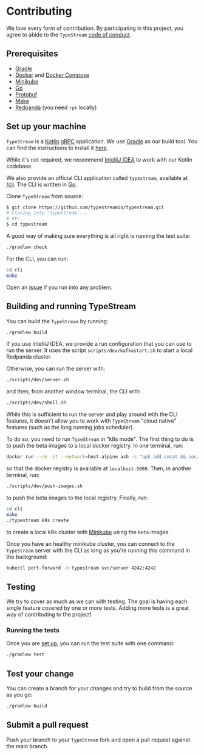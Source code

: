 # Contributing

We love every form of contribution. By participating in this project, you agree
to abide to the `TypeStream` [code of conduct](/CODE_OF_CONDUCT.md).

## Prerequisites

- [Gradle](https://gradle.org/)
- [Docker](https://www.docker.com/) and [Docker Compose](https://docs.docker.com/compose/)
- [Minikube](https://minikube.sigs.k8s.io/docs/start/)
- [Go](https://go.dev)
- [Protobuf](https://protobuf.dev/)
- [Make](https://www.gnu.org/software/make/)
- [Redpanda](https://redpanda.com/) (you need `rpk` locally)

## Set up your machine

`TypeStream` is a [Kotlin](https://kotlinlang.org/) [gRPC](https://grpc.io/)
application. We use [Gradle](https://gradle.org/) as our build tool. You can
find the instructions to install it [here](https://gradle.org/install/).

While it's not required, we recommend [IntelliJ
IDEA](https://www.jetbrains.com/idea/) to work with our Kotlin codebase.

We also provide an official CLI application called `typestream`, available at
[/cli](/cli). The CLI is written in [Go](https://go.dev).

Clone `TypeStream` from source:

```sh
$ git clone https://github.com/typestreamio/typestream.git
# Cloning into 'typestream'...
# etc..
$ cd typestream
```

A good way of making sure everything is all right is running the test suite:

```sh
./gradlew check
```

For the CLI, you can run:

```bash
cd cli
make
```

Open an [issue](https://github.com/typestreamio/typestream/issues/new) if you run
into any problem.

## Building and running TypeStream

You can build the `TypeStream` by running:

```sh
./gradlew build
```

If you use IntelliJ IDEA, we provide a run configuration that you can use to run
the server. It uses the script `scripts/dev/kafkastart.sh` to start a local
Redpanda cluster.

Otherwise, you can run the server with:

```sh
./scripts/dev/server.sh
```

and then, from another window terminal, the CLI with:

```sh
./scripts/dev/shell.sh
```

While this is sufficient to run the server and play around with the CLI
features, it doesn't allow you to work with `TypeStream` "cloud native" features
(such as the long running jobs scheduler).

To do so, you need to run `TypeStream` in "k8s mode". The first thing to do is
to push the beta images to a local docker registry. In one terminal, run:

```sh
docker run --rm -it --network=host alpine ash -c "apk add socat && socat TCP-LISTEN:5000,reuseaddr,fork TCP:$(minikube -p typestream ip):5000"
```

so that the docker registry is available at `localhost:5000`. Then, in another terminal, run:

```sh
./scripts/dev/push-images.sh
```

to push the beta images to the local registry. Finally, run:

```sh
cd cli
make
./typestream k8s create
```

to create a local k8s cluster with
[Minikube](https://minikube.sigs.k8s.io/docs/start/) using the `beta` images.

Once you have an healthy minikube cluster, you can connect to the `TypeStream`
server with the CLI as long as you're running this command in the background:

```sh
kubectl port-forward -n typestream svc/server 4242:4242
```

## Testing

We try to cover as much as we can with testing. The goal is having each single
feature covered by one or more tests. Adding more tests is a great way of
contributing to the project!

### Running the tests

Once you are [set up](#set-up-your-machine), you can run the test suite with one
command:

```sh
./gradlew test
```

## Test your change

You can create a branch for your changes and try to build from the source as you
go:

```sh
./gradlew build
```

## Submit a pull request

Push your branch to your `TypeStream` fork and open a pull request against the
main branch.
